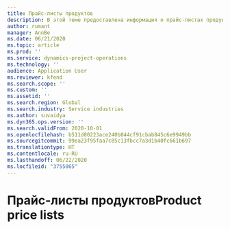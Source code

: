 ```yaml
---
title: Прайс-листы продуктов
description: В этой теме предоставлена информация о прайс-листах продуктов в Project Operations.
author: rumant
manager: AnnBe
ms.date: 06/21/2020
ms.topic: article
ms.prod: ''
ms.service: dynamics-project-operations
ms.technology: ''
audience: Application User
ms.reviewer: kfend
ms.search.scope: ''
ms.custom: ''
ms.assetid: ''
ms.search.region: Global
ms.search.industry: Service industries
ms.author: suvaidya
ms.dyn365.ops.version: ''
ms.search.validFrom: 2020-10-01
ms.openlocfilehash: b511d80223ace240b844cf91cbab845c6e9949bb
ms.sourcegitcommit: 99ea23f95faa7c85c13fbcc7a3d1b40fc661b697
ms.translationtype: HT
ms.contentlocale: ru-RU
ms.lasthandoff: 06/22/2020
ms.locfileid: "3755065"
---
```

# <a name="product-price-lists"></a><span data-ttu-id="16d8c-103">Прайс-листы продуктов</span><span class="sxs-lookup"><span data-stu-id="16d8c-103">Product price lists</span></span>
